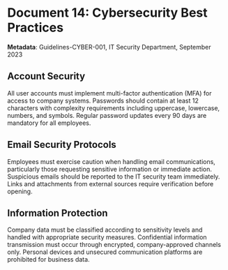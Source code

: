 # Document 14: Cybersecurity Best Practices

**Metadata**: Guidelines-CYBER-001, IT Security Department, September 2023

## Account Security

All user accounts must implement multi-factor authentication (MFA) for access to company systems. Passwords should contain at least 12 characters with complexity requirements including uppercase, lowercase, numbers, and symbols. Regular password updates every 90 days are mandatory for all employees.

## Email Security Protocols

Employees must exercise caution when handling email communications, particularly those requesting sensitive information or immediate action. Suspicious emails should be reported to the IT security team immediately. Links and attachments from external sources require verification before opening.

## Information Protection

Company data must be classified according to sensitivity levels and handled with appropriate security measures. Confidential information transmission must occur through encrypted, company-approved channels only. Personal devices and unsecured communication platforms are prohibited for business data.
